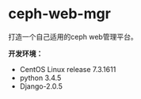 # ceph-web-mgr
打造一个自己适用的ceph web管理平台。

**开发环境：**
- CentOS Linux release 7.3.1611
- python 3.4.5
- Django-2.0.5